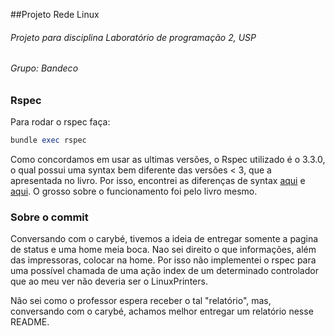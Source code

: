 ##Projeto Rede Linux
###### Projeto para disciplina Laboratório de programação 2, USP
###### Grupo: Bandeco

### Rspec
Para rodar o rspec faça:
``` ruby
bundle exec rspec
```

Como concordamos em usar as ultimas versões, o Rspec utilizado é o 3.3.0, o qual possui uma syntax bem diferente
das versões < 3, que a apresentada no livro. Por isso, encontrei as diferenças de syntax
[aqui](http://rspec.info/blog/2014/05/notable-changes-in-rspec-3/) e
[aqui](http://www.teaisaweso.me/blog/2013/05/27/rspecs-new-message-expectation-syntax/). O grosso sobre o funcionamento
foi pelo livro mesmo.

### Sobre o commit
Conversando com o carybé, tivemos a ideia de entregar somente a pagina de status e uma home meia boca.
Nao sei direito o que informações, além das impressoras, colocar na home. 
Por isso não implementei o rspec para uma possível chamada de uma ação index de um determinado controlador que ao
meu ver não deveria ser o LinuxPrinters.

Não sei como o professor espera receber o tal "relatório", mas, conversando com o carybé, achamos melhor entregar um relatório nesse
README.
